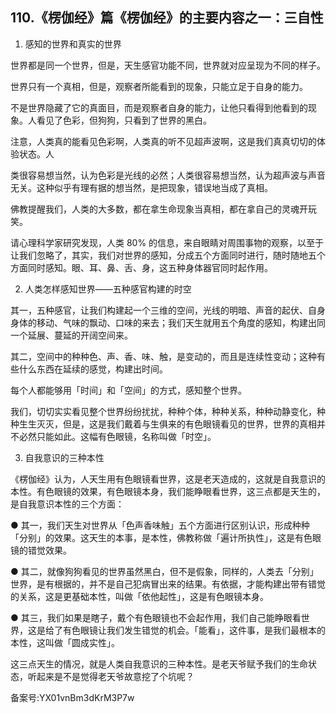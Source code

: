 ## 110.《楞伽经》篇《楞伽经》的主要内容之一：三自性
1. 感知的世界和真实的世界


世界都是同一个世界，但是，天生感官功能不同，世界就对应呈现为不同的样子。


世界只有一个真相，但是，观察者所能看到的现象，只能立足于自身的能力。


不是世界隐藏了它的真面目，而是观察者自身的能力，让他只看得到他看到的现象。人看见了色彩，但狗狗，只看到了世界的黑白。


注意，人类真的能看见色彩啊，人类真的听不见超声波啊，这是我们真真切切的体验状态。人


类很容易想当然，认为色彩是光线的必然；人类很容易想当然，认为超声波与声音无关。这种似乎有理有据的想当然，是把现象，错误地当成了真相。


佛教提醒我们，人类的大多数，都在拿生命现象当真相，都在拿自己的灵魂开玩笑。


请心理科学家研究发现，人类 80% 的信息，来自眼睛对周围事物的观察，以至于让我们忽略了，其实，我们对世界的感知，分成五个方面同时进行，随时随地五个方面同时感知。眼、耳、鼻、舌、身，这五种身体器官同时起作用。


2. 人类怎样感知世界——五种感官构建的时空


其一，五种感官，让我们构建起一个三维的空间，光线的明暗、声音的起伏、自身身体的移动、气味的飘动、口味的来去；我们天生就用五个角度的感知，构建出同一个延展、蔓延的开阔空间来。


其二，空间中的种种色、声、香、味、触，是变动的，而且是连续性变动；这种有些什么东西在延续的感觉，构建出时间。


每个人都能够用「时间」和「空间」的方式，感知整个世界。


我们，切切实实看见整个世界纷纷扰扰，种种个体，种种关系，种种动静变化，种种生生灭灭，但是，这是我们戴着与生俱来的有色眼镜看见的世界，世界的真相并不必然只能如此。这幅有色眼镜，名称叫做「时空」。


3. 自我意识的三种本性


《楞伽经》认为，人天生用有色眼镜看世界，这是老天造成的，这就是自我意识的本性。有色眼镜的效果，有色眼镜本身，我们能睁眼看世界，这三点都是天生的，是自我意识本性的三个方面：


● 其一，我们天生对世界从「色声香味触」五个方面进行区别认识，形成种种「分别」的效果。这天生的本事，是本性，佛教称做「遍计所执性」，这是有色眼镜的错觉效果。


● 其二，就像狗狗看见的世界虽然黑白，但不是假象，同样的，人类去「分别」世界，是有根据的，并不是自己犯病冒出来的结果。有依据，才能构建出带有错觉的关系，这是更基础本性，叫做「依他起性」，这是有色眼镜本身。


● 其三，我们如果是瞎子，戴个有色眼镜也不会起作用，我们自己能睁眼看世界，这是给了有色眼镜让我们发生错觉的机会。「能看」，这件事，是我们最根本的本性，这叫做「圆成实性」。


这三点天生的情况，就是人类自我意识的三种本性。是老天爷赋予我们的生命状态，听起来是不是觉得老天爷故意挖了个坑呢？


备案号:YX01vnBm3dKrM3P7w

